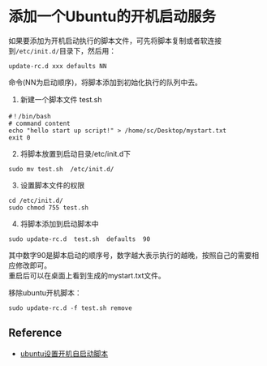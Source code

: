 # 添加一个Ubuntu的开机启动服务
如果要添加为开机启动执行的脚本文件，可先将脚本复制或者软连接到```/etc/init.d/```目录下，然后用：
```
update-rc.d xxx defaults NN
```
命令(NN为启动顺序)，将脚本添加到初始化执行的队列中去。

1. 新建一个脚本文件 test.sh
```
#！/bin/bash
# command content
echo "hello start up script!" > /home/sc/Desktop/mystart.txt
exit 0
```
2. 将脚本放置到启动目录/etc/init.d下
```
sudo mv test.sh  /etc/init.d/
```
3. 设置脚本文件的权限
```
cd /etc/init.d/
sudo chmod 755 test.sh
```
4. 将脚本添加到启动脚本中
```
sudo update-rc.d  test.sh  defaults  90
```
其中数字90是脚本启动的顺序号，数字越大表示执行的越晚，按照自己的需要相应修改即可。  
重启后可以在桌面上看到生成的mystart.txt文件。

移除ubuntu开机脚本：
```
sudo update-rc.d -f test.sh remove
```

## Reference
- [ubuntu设置开机自启动脚本](https://www.cnblogs.com/21207-iHome/p/7472316.html)
